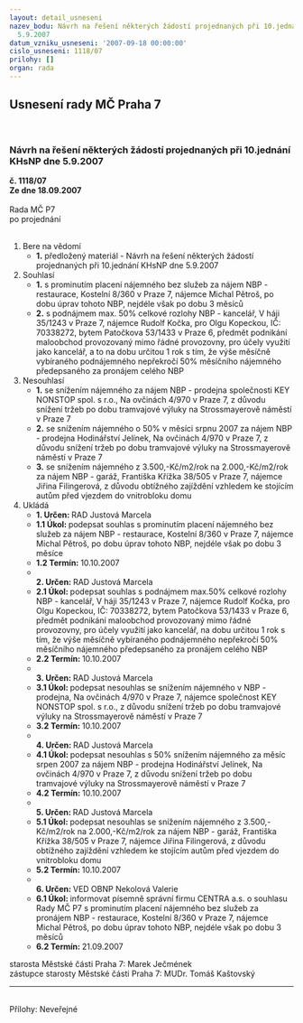 ```yaml
---
layout: detail_usneseni
nazev_bodu: Návrh na řešení některých žádostí projednaných při 10.jednání KHsNP dne
  5.9.2007
datum_vzniku_usneseni: '2007-09-18 00:00:00'
cislo_usneseni: 1118/07
prilohy: []
organ: rada
---
```

<div id="ucUsn_pList" class="usn">
	<span><h2>Usnesení rady MČ Praha 7 </h2>
<br></span><div class="standBody">
<span><h3>Návrh na řešení některých žádostí projednaných při 10.jednání KHsNP dne 5.9.2007</h3></span><div class="center">
		<strong>č. 1118/07</strong><br>
	</div>
<div class="center">
		<strong>Ze dne 18.09.2007</strong><br><br>
	</div>Rada MČ P7<br> po projednání<br><br><ol>
<li>Bere na vědomí<ul><li>
<strong>1.</strong> předložený materiál - Návrh na řešení některých žádostí projednaných při 10.jednání KHsNP dne 5.9.2007</li></ul>
</li>
<li>Souhlasí<ul>
<li>
<strong>1.</strong> s prominutím placení nájemného bez služeb  za nájem NBP - restaurace, Kostelní 8/360 v Praze 7, nájemce Michal Pětroš,  po dobu úprav tohoto NBP, nejdéle však po dobu 3 měsíců</li>
<li>
<strong>2.</strong> s podnájmem max. 50% celkové rozlohy NBP - kancelář, V háji 35/1243 v Praze 7, nájemce Rudolf Kočka, pro Olgu Kopeckou, IČ: 70338272, bytem Patočkova 53/1433 v Praze 6, předmět podnikání maloobchod provozovaný mimo řádné provozovny, pro účely využití jako kancelář, a to na dobu určitou 1 rok s tím, že výše měsíčně vybíraného podnájemného nepřekročí 50% měsíčního nájemného předepsaného za pronájem celého NBP</li>
</ul>
</li>
<li>Nesouhlasí<ul>
<li>
<strong>1.</strong> se snížením nájemného za nájem NBP - prodejna společnosti KEY NONSTOP spol. s r.o., Na ovčinách 4/970 v Praze 7, z důvodu snížení tržeb po dobu tramvajové výluky  na Strossmayerově náměstí v Praze 7  </li>
<li>
<strong>2.</strong> se snížením nájemného o 50% v měsíci srpnu 2007 za nájem NBP - prodejna Hodinářství Jelínek, Na ovčinách 4/970 v Praze 7, z důvodu snížení tržeb po dobu tramvajové výluky na Strossmayerově náměstí v Praze 7</li>
<li>
<strong>3.</strong> se snížením nájemného z 3.500,-Kč/m2/rok na 2.000,-Kč/m2/rok za nájem  NBP - garáž, Františka Křížka 38/505 v Praze 7, nájemce Jiřina Filingerová, z důvodu obtížného zajíždění vzhledem ke stojícím autům před vjezdem do vnitrobloku domu     </li>
</ul>
</li>
<li>Ukládá<ul>
<li>
<strong>1. Určen: </strong>RAD Justová Marcela</li>
<li>
<strong>1.1 Úkol: </strong>podepsat souhlas s prominutím placení nájemného bez služeb za nájem NBP - restaurace, Kostelní 8/360 v Praze 7, nájemce Michal Pětroš, po dobu úprav tohoto NBP, nejdéle však po dobu 3 měsíce             </li>
<li>
<strong>1.2 Termín: </strong>10.10.2007</li>
<li>
<strong><br>2. Určen: </strong>RAD Justová Marcela</li>
<li>
<strong>2.1 Úkol: </strong>podepsat souhlas s podnájmem max.50% celkové rozlohy NBP - kancelář, V háji 35/1243 v Praze 7, nájemce Rudolf  Kočka, pro Olgu Kopeckou, IČ: 70338272, bytem Patočkova 53/1433 v Praze 6, předmět podnikání maloobchod provozovaný mimo řádné provozovny, pro účely využití jako kancelář,  na dobu  určitou 1 rok s tím, že výše měsíčně vybíraného podnájemného nepřekročí 50% měsíčního nájemného  předepsaného za pronájem celého NBP</li>
<li>
<strong>2.2 Termín: </strong>10.10.2007</li>
<li>
<strong><br>3. Určen: </strong>RAD Justová Marcela</li>
<li>
<strong>3.1 Úkol: </strong>podepsat nesouhlas  se snížením nájemného v NBP - prodejna, Na ovčinách 4/970 v Praze 7, nájemce společnost KEY NONSTOP spol. s r.o., z důvodu snížení tržeb po dobu  tramvajové výluky na Strossmayerově náměstí v Praze 7</li>
<li>
<strong>3.2 Termín: </strong>10.10.2007</li>
<li>
<strong><br>4. Určen: </strong>RAD Justová Marcela</li>
<li>
<strong>4.1 Úkol: </strong>podepsat nesouhlas s 50% snížením nájemného za měsíc srpen 2007 za nájem  NBP - prodejna Hodinářství Jelínek, Na ovčinách 4/970 v Praze 7, z důvodu snížení tržeb po dobu tramvajové výluky na Strossmayerově náměstí v Praze 7</li>
<li>
<strong>4.2 Termín: </strong>10.10.2007</li>
<li>
<strong><br>5. Určen: </strong>RAD Justová Marcela</li>
<li>
<strong>5.1 Úkol: </strong>podepsat nesouhlas se snížením nájemného z 3.500,-Kč/m2/rok na 2.000,-Kč/m2/rok  za nájem NBP - garáž, Františka Křížka 38/505 v Praze 7, nájemce Jiřina Filingerová, z důvodu obtížného zajíždění vzhledem ke stojícím autům před vjezdem do vnitrobloku domu </li>
<li>
<strong>5.2 Termín: </strong>10.10.2007</li>
<li>
<strong><br>6. Určen: </strong>VED OBNP Nekolová Valerie</li>
<li>
<strong>6.1 Úkol: </strong>informovat písemně správní firmu CENTRA a.s. o souhlasu Rady MČ P7 s prominutím placení nájemného bez služeb za pronájem NBP - restaurace, Kostelní 8/360 v Praze 7, nájemce Michal Pětroš,  po dobu úprav tohoto NBP, nejdéle však po dobu 3 měsíců</li>
<li>
<strong>6.2 Termín: </strong>21.09.2007</li>
</ul>
</li>
</ol>starosta Městské části Praha 7: Marek Ječmének<br>zástupce starosty Městské části Praha 7: MUDr. Tomáš Kaštovský <hr>
<br>Přílohy: Neveřejné</div>
</div>